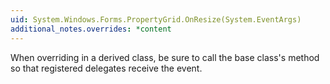 ```yaml
---
uid: System.Windows.Forms.PropertyGrid.OnResize(System.EventArgs)
additional_notes.overrides: *content
---
```


<p>When overriding <xref href="System.Windows.Forms.PropertyGrid.OnResize(System.EventArgs)"></xref> in a derived class, be sure to call the base class's <xref href="System.Windows.Forms.PropertyGrid.OnResize(System.EventArgs)"></xref> method so that registered delegates receive the event.</p>


